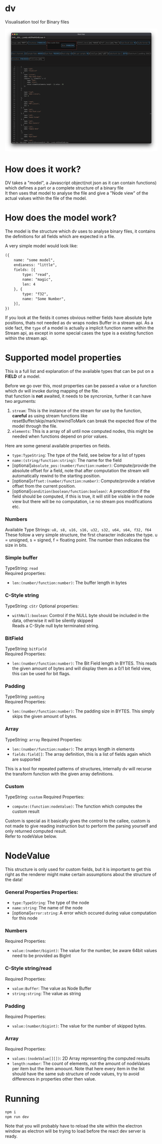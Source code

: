# dv

Visualisation tool for Binary files

![dv](/assets/screenshot.png)

# How does it work?

DV takes a "model", a Javascript object(not json as it can contain functions) which defines a part or a complete structure of a binary file  
It then uses that model to analyse the file and give a "Node view" of the actual values within the file of the model.

# How does the model work?

The model is the structure which dv uses to analyse binary files, it contains the definitions for all fields which are expected in a file.

A very simple model would look like:

```
({
    name: "some model",
    endianess: "little",
    fields: [{
        type: "read",
        name: "magic",
        len: 4
    }, {
        type: "f32",
        name: "Some Number",
    }],
})

```

If you look at the fields it comes obvious neither fields have absolute byte positions, thats not needed as dv wraps nodes Buffer
in a stream api.
As a side fact, the `type` of a model is actually a implicit function name within the Stream api, as except in some special cases
the type is a existing function within the stream api.

# Supported model properties

This is a full list and explanation of the available types that can be put on a **FIELD** of a model.

Before we go over this, most properties can be passed a value or a function which dv will invoke during mapping of the file.  
that function is **not** awaited, it needs to be syncronize, further it can have two arguments:

1. `stream`: This is the instance of the stream for use by the function, **careful** as using stream functions like resetBuffer/skip/mark/rewindToMark can break the expected flow of the model
   through the file.
2. `elements`: This is a array of all until now computed nodes, this might be needed when functions depend on prior values.

Here are some general available properties on fields.

- `type:TypeString`: The type of the field, see below for a list of types
- `name:(string/function:string)`: The name for the field
- [optional]`absolute_pos:(number/function:number)`: Compute/provide the absolute offset for a field, note that after computation the stream will automatically rewind to the starting position.
- [optional]`offset:(number/function:number)`: Compute/provide a relative offset from the current position.
- [optional]`condition(boolean/function:boolean)`: A precondition if the field should be computed, if this is true, it will still be visible in the node view but there will be no computation, i.e no stream pos modifications etc.

### Numbers

Available Type Strings: `u8, s8, u16, s16, u32, s32, u64, s64, f32, f64`  
These follow a very simple structure, the first character indicates the type. u = unsigned, s = signed, f = floating point. The number then indicates the size in bits.

### Simple buffer

TypeString: `read`  
Required properties:

- `len:(number/function:number)`: The buffer length in bytes

### C-Style string

TypeString: `cStr`
Optional properties:

- `withNull:boolean`: Control if the NULL byte should be included in the data, otherwise it will be silently skipped  
  Reads a C-Style null byte terminated string.

### BitField

TypeString: `bitField`  
Required Properties:

- `len:(number/function:number)`: The Bit Field length in BYTES.
  This reads the given amount of bytes and will display them as a 0/1 bit field view, this can be used for bit flags.

### Padding

TypeString: `padding`  
Required Properties:

- `len:(number/function:number)`: The padding size in BYTES.
  This simply skips the given amount of bytes.

### Array

TypeString: `array`
Required Properties:

- `len:(number/function:number)`: The arrays length in elements
- `fields:field[]`: The array definition, this is a list of fields again which are supported

This is a tool for repeated patterns of structures, internally dv will recurse the transform function with the given array definitions.

### Custom

TypeString: `custom`
Required Properties:

- `compute:(function:nodeValue)`: The function which computes the custom result

Custom is special as it basically gives the control to the callee, custom is not made to give reading instruction but to perform the parsing yourself and only returned computed result.  
Refer to nodeValue below.

# NodeValue

This structure is only used for custom fields, but it is important to get this right as the renderer might make certain assumptions about the structure of the data!

### General Properties Properties:

- `type:TypeString`: The type of the node
- `name:string`: The name of the node
- [optional]`error:string`: A error which occured during value computation for this node

### Numbers

Required Properties:

- `value:(number/bigint)`: The value for the number, be aware 64bit values need to be provided as BigInt

### C-Style string/read

Required Properties:

- `value:Buffer`: The value as Node Buffer
- `string:string`: The value as string

### Padding

Required Properties:

- `value:(number/bigint)`: The value for the number of skipped bytes.

### Array

Required Properties:

- `values:(nodeValue[][])`: 2D Array representing the computed results
- `length:number`: The count of elements, not the amount of nodeValues per item but the item amoount.
  Note that here every item in the list should have the same sub structure of node values, try to avoid differences in properties other then value.

# Running

```
npm i
npm run dev
```

Note that you will probably have to reload the site within the electron window as electron will be trying to load before the react dev server is ready.
